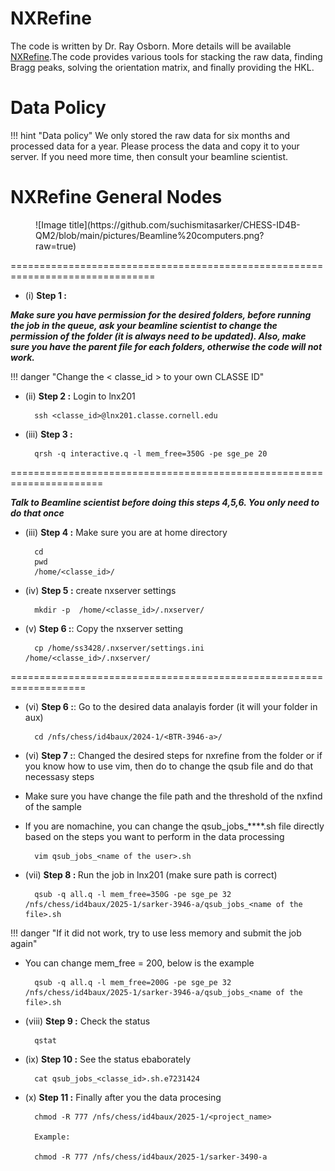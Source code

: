 


# NXRefine
The code is written by Dr. Ray Osborn. More details will be available [NXRefine](https://nexpy.github.io/nxrefine/).The code provides various tools for stacking the raw data, finding Bragg peaks, solving the orientation matrix, and finally providing the HKL. 


# Data Policy 
!!! hint "Data policy"
      We only stored the raw data for six months and processed data for a year. Please process the data and copy it to your server. If you need more time, then consult your beamline scientist.



# NXRefine General Nodes

<figure markdown>
  ![Image title](https://github.com/suchismitasarker/CHESS-ID4B-QM2/blob/main/pictures/Beamline%20computers.png?raw=true)
</figure>


===============================================================================

* (i) <b> Step 1 :

<i> Make sure you have permission for the desired folders,  before running the job in the queue, ask your beamline scientist to change the permission of the folder (it is always need to be updated). Also, make sure you have the <i> parent file </i> for each folders, otherwise the code will not work. </b> </i>

!!! danger "Change the < classe_id > to your own CLASSE ID" 

* (ii) <b> Step 2 :</b> Login to lnx201

        ssh <classe_id>@lnx201.classe.cornell.edu


* (iii) <b> Step 3 :</b> 
        
        qrsh -q interactive.q -l mem_free=350G -pe sge_pe 20


======================================================================

 <i> <b> Talk to Beamline scientist before doing this steps 4,5,6. You only need to do that once </i> </b>

* (iii) <b> Step 4 :</b> Make sure you are at home directory

        cd 
        pwd
        /home/<classe_id>/

* (iv) <b> Step 5 :</b> create nxserver settings

        mkdir -p  /home/<classe_id>/.nxserver/


* (v) <b> Step 6 :</b>: Copy the nxserver setting


        cp /home/ss3428/.nxserver/settings.ini /home/<classe_id>/.nxserver/
===================================================================




* (vi) <b> Step 6 :</b>: Go to the desired data analayis forder (it will your folder in aux)

        cd /nfs/chess/id4baux/2024-1/<BTR-3946-a>/


* (vi) <b> Step 7 :</b>: 
Changed the desired steps for nxrefine from the folder or if you know how to use vim, then do to change the qsub file and do that necessasy steps 

* Make sure you have change the file path and the threshold of the nxfind of the sample

* If you are nomachine, you can change the qsub_jobs_****.sh file directly based on the steps you want to perform in the data processing  

        vim qsub_jobs_<name of the user>.sh 


* (vii) <b> Step 8 : </b> Run the job in lnx201 (make sure path is correct)

        qsub -q all.q -l mem_free=350G -pe sge_pe 32 /nfs/chess/id4baux/2025-1/sarker-3946-a/qsub_jobs_<name of the file>.sh

!!! danger "If it did not work, try to use less memory and submit the job again" 
* You can change mem_free = 200, below is the example
        
        qsub -q all.q -l mem_free=200G -pe sge_pe 32 /nfs/chess/id4baux/2025-1/sarker-3946-a/qsub_jobs_<name of the file>.sh



* (viii) <b> Step 9 :</b> Check the status

        qstat


* (ix) <b> Step 10 :</b> See the status ebaborately


        cat qsub_jobs_<classe_id>.sh.e7231424

* (x) <b> Step 11 :</b> Finally after you the data procesing

        chmod -R 777 /nfs/chess/id4baux/2025-1/<project_name>

        Example: 

        chmod -R 777 /nfs/chess/id4baux/2025-1/sarker-3490-a